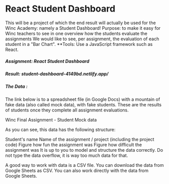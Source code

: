# React Student Dashboard
This will be a project of which the end result will actually be used for the Winc Academy: namely a Student Dashboard!
Purpose: to make it easy for Winc teachers to see in one overview how the students evaluate the assignments
We would like to see, per assignment, the evaluation of each student in a "Bar Chart".
**Tools: Use a JavaScript framework such as React.

##### Assignment:  React Student Dashboard
##### Result: student-dashboard-4149bd.netlify.app/



##### The Data :
The link below is to a spreadsheet file (in Google Docs) with a mountain of fake data (also called mock data), with fake students. These are the results of students once they complete all assignment evaluations.

Winc Final Assignment - Student Mock data

As you can see, this data has the following structure:

Student's name
Name of the assignment / project (including the project code)
Figure how fun the assignment was
Figure how difficult the assignment was
It is up to you to model and structure the data correctly. Do not type the data overflow, it is way too much data for that.

A good way to work with data is a CSV file. You can download the data from Google Sheets as CSV. You can also work directly with the data from Google Sheets.
